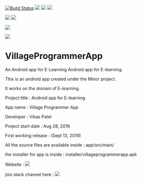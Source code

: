 [![Build Status](https://travis-ci.com/vikaspatelp83/VillageProgrammerApp.svg?branch=master)](https://travis-ci.com/vikaspatelp83/VillageProgrammerApp) [![](https://img.shields.io/badge/Platform-Android-Green)]() [![](https://img.shields.io/badge/Programming%20Language-Java-Yellow)]() 
[![](https://img.shields.io/badge/License-GNU%20General%20Public%20License%20v3.0-Gray)](https://github.com/vikaspatelp83/VillageProgrammerApp/blob/master/LICENSE.md)

[![](https://img.shields.io/badge/Version-1.0-Violet)]() [![](https://img.shields.io/badge/Developer-Vikas%20Patel-SkyBlue)](https://www.villageprogrammer.tech)

[![](https://img.shields.io/badge/Download-App%20Here-BlueViolet)](https://github.com/vikaspatelp83/VillageProgrammerApp/raw/master/Installer/VillageProgrammer%20App.apk)

[![](https://img.shields.io/badge/Website-Villageprogrammer-Red)](https://www.villageprogrammer.tech)

# VillageProgrammerApp
An Android app for E-Learning
Android app for E-learning.

This is an android app created under the Minor project.

It works on the domain of E-learning.

Project title : Android app for E-learning

App name : Village Programmer App

Developer : Vikas Patel

Project start date : Aug 28, 2019

First working release : (Sept 13, 2019)

All the source files are available inside : app/src/main/

the installer for app is inside : installer/villageprogrammerapp.apk

Website : [![](https://img.shields.io/badge/Website-Villageprogrammer-Red)](https://www.villageprogrammer.tech)

join slack channel here : [![](https://img.shields.io/badge/Slack-Channel-Golden)](https://join.slack.com/t/vikaspateltech/shared_invite/enQtNzg0NDMxNTQ5MDc3LWIyNWYwYjI0MWUyZWYwZjY3YmZmNTY5ODEyMTM5NjMzNjlmZjEyZDFmMzk1Y2Y2YWVjOTkyYWNlNmIyNGY5YWY)

